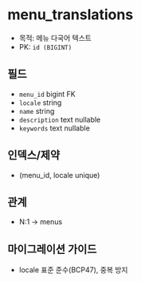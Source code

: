 # menu_translations

- 목적: 메뉴 다국어 텍스트
- PK: `id (BIGINT)`

## 필드
- `menu_id` bigint FK
- `locale` string
- `name` string
- `description` text nullable
- `keywords` text nullable

## 인덱스/제약
- (menu_id, locale unique)

## 관계
- N:1 → menus

## 마이그레이션 가이드
- locale 표준 준수(BCP47), 중복 방지
